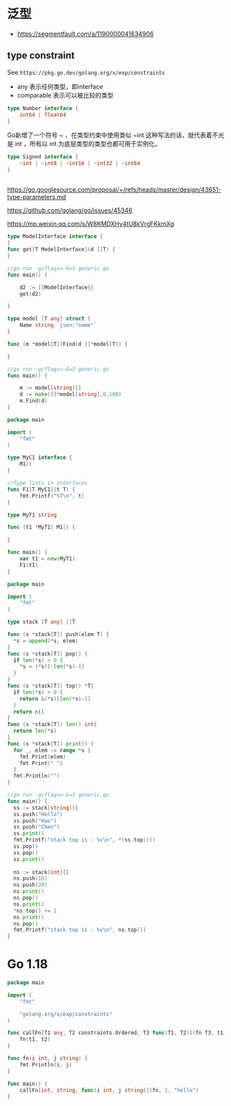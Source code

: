 # 泛型

- https://segmentfault.com/a/1190000041634906

## type constraint

See `https://pkg.go.dev/golang.org/x/exp/constraints`

- any 表示任何类型，即interface
- comparable 表示可以被比较的类型

```go
type Number interface {
    int64 | float64
}
```
Go新增了一个符号 ~ ，在类型约束中使用类似 ~int 这种写法的话，就代表着不光是 int ，所有以 int 为底层类型的类型也都可用于实例化。
```go
type Signed interface {
	~int | ~int8 | ~int16 | ~int32 | ~int64
}
```

## 

https://go.googlesource.com/proposal/+/refs/heads/master/design/43651-type-parameters.md

https://github.com/golang/go/issues/45346

https://mp.weixin.qq.com/s/W8KMDXHy4tU8kVrgFKkmXg

```go
type ModelInterface interface {
}
func get[T ModelInterface](d []T) {
}

//go run -gcflags=-G=3 generic.go  
func main() {

    d2 := []ModelInterface{}
    get(d2)

}
```

```go
type model [T any] struct {
    Name string `json:"name"`
}

func (m *model[T])Find(d []*model[T]) {

}

//go run -gcflags=-G=3 generic.go  
func main() {

    m := model[string]{}
    d := make([]*model[string],0,100)
	m.Find(d)
}
```    
```go
package main

import (
	"fmt"
)

type MyC1 interface {
	M1()
}

//Type lists in interfaces
func F1[T MyC1](t T) {
	fmt.Printf("%T\n", t)
}

type MyT1 string

func (t1 *MyT1) M1() {

}

func main() {
	var t1 = new(MyT1)
	F1(t1)
}
```
```go
package main

import (
    "fmt"
)

type stack [T any] []T

func (s *stack[T]) push(elem T) {
  *s = append(*s, elem)
}
func (s *stack[T]) pop() {
  if len(*s) > 0 {
    *s = (*s)[:len(*s)-1]
  } 
}
func (s *stack[T]) top() *T{
  if len(*s) > 0 {
    return &(*s)[len(*s)-1]
  } 
  return nil
}
func (s *stack[T]) len() int{
  return len(*s)
}
func (s *stack[T]) print() {
  for _, elem := range *s {
    fmt.Print(elem)
    fmt.Print(" ")
  }
  fmt.Println("")
}

//go run -gcflags=-G=3 generic.go  
func main() {
  ss := stack[string]{}
  ss.push("Hello")
  ss.push("Hao")
  ss.push("Chen")
  ss.print()
  fmt.Printf("stack top is - %v\n", *(ss.top()))
  ss.pop()
  ss.pop()
  ss.print()
  
  ns := stack[int]{}
  ns.push(10)
  ns.push(20)
  ns.print()
  ns.pop()
  ns.print()
  *ns.top() += 1
  ns.print()
  ns.pop()
  fmt.Printf("stack top is - %v\n", ns.top())
}
```

# Go 1.18
```go
package main

import (
	"fmt"

	"golang.org/x/exp/constraints"
)

func callFn[T1 any, T2 constraints.Ordered, T3 func(T1, T2)](fn T3, t1 T1, t2 T2) {
	fn(t1, t2)
}

func fn(i int, j string) {
	fmt.Println(i, j)
}

func main() {
	callFn[int, string, func(i int, j string)](fn, 1, "hello")
}
```
